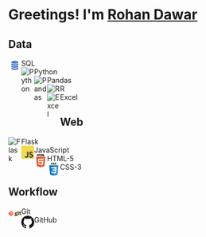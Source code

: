 # Greetings! I'm [Rohan Dawar][website]

## Data
<img src="https://raw.githubusercontent.com/github/explore/80688e429a7d4ef2fca1e82350fe8e3517d3494d/topics/sql/sql.png" alt="SQL" width = "26px" style="float: left;" /> SQL <br />
<img src="https://cdn.jsdelivr.net/npm/simple-icons@v3/icons/python.svg" alt="Python" width = "26px" style="float: left;" /> Python <br />
<img src="https://cdn.jsdelivr.net/npm/simple-icons@v3/icons/pandas.svg" alt="Pandas" width = "26px" style="float: left;" /> Pandas <br />
<img src="https://cdn.jsdelivr.net/npm/simple-icons@v3/icons/r.svg" alt="R" width = "26px" style="float: left;" /> R <br />
<img src="https://cdn.jsdelivr.net/npm/simple-icons@v3/icons/microsoftexcel.svg" alt="Excel" width = "26px" style="float: left;" /> Excel

## Web
<img src="https://cdn.jsdelivr.net/npm/simple-icons@v3/icons/flask.svg" alt="Flask" width = "26px" style="float: left;" /> Flask <br />
<img src="https://raw.githubusercontent.com/github/explore/80688e429a7d4ef2fca1e82350fe8e3517d3494d/topics/javascript/javascript.png" alt="JavaScript" width = "26px" style="float: left;" /> JavaScript <br />
<img src="https://raw.githubusercontent.com/github/explore/80688e429a7d4ef2fca1e82350fe8e3517d3494d/topics/html/html.png" alt="HTML5" width = "26px" style="float: left;" /> HTML-5 <br />
<img src="https://raw.githubusercontent.com/github/explore/80688e429a7d4ef2fca1e82350fe8e3517d3494d/topics/css/css.png" alt="CSS3" width = "26px" style="float: left;" /> CSS-3

## Workflow
<img src="https://raw.githubusercontent.com/github/explore/80688e429a7d4ef2fca1e82350fe8e3517d3494d/topics/git/git.png" alt="CSS3" width = "26px" style="float: left;" /> Git <br />
<img src="https://raw.githubusercontent.com/github/explore/78df643247d429f6cc873026c0622819ad797942/topics/github/github.png" alt="CSS3" width = "26px" style="float: left;" /> GitHub

[website]: https://www.rohandawar.com/
